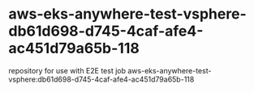 # aws-eks-anywhere-test-vsphere-db61d698-d745-4caf-afe4-ac451d79a65b-118
repository for use with E2E test job aws-eks-anywhere-test-vsphere:db61d698-d745-4caf-afe4-ac451d79a65b-118
